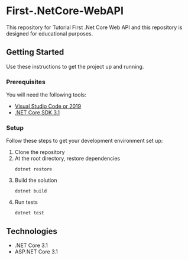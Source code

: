 # First-.NetCore-WebAPI
This repository for Tutorial First .Net Core Web API and this repository is designed for educational purposes. 

## Getting Started
Use these instructions to get the project up and running.

### Prerequisites
You will need the following tools:

* [Visual Studio Code or 2019](https://www.visualstudio.com/downloads/)
* [.NET Core SDK 3.1](https://www.microsoft.com/net/download/dotnet-core/3.1)

### Setup
Follow these steps to get your development environment set up:

  1. Clone the repository
  2. At the root directory, restore dependencies
     ```
     dotnet restore
     ```
  3. Build the solution
     ```
     dotnet build
     ```
  5. Run tests
     ```
     dotnet test
	  ```
   
## Technologies
* .NET Core 3.1
* ASP.NET Core 3.1
